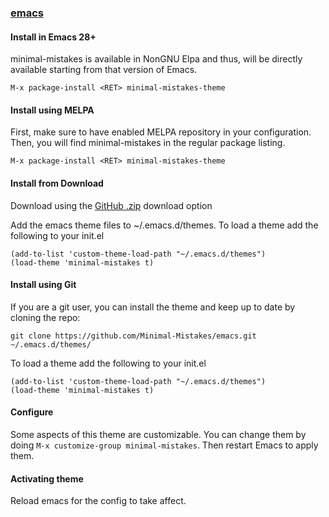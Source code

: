 ### [emacs](https://www.emacs.org/)

#### Install in Emacs 28+

minimal-mistakes is available in NonGNU Elpa and thus, will be directly available starting from that version of Emacs.

```
M-x package-install <RET> minimal-mistakes-theme
```

#### Install using MELPA

First, make sure to have enabled MELPA repository in your configuration. Then, you will find minimal-mistakes in the regular package listing.

```
M-x package-install <RET> minimal-mistakes-theme
```

#### Install from Download

Download using the [GitHub .zip](https://github.com/Minimal-Mistakes/emacs/archive/main.zip) download option

Add the emacs theme files to ~/.emacs.d/themes.
To load a theme add the following to your init.el

```
(add-to-list 'custom-theme-load-path "~/.emacs.d/themes")
(load-theme 'minimal-mistakes t)
```

#### Install using Git

If you are a git user, you can install the theme and keep up to date by cloning the repo:

```
git clone https://github.com/Minimal-Mistakes/emacs.git ~/.emacs.d/themes/
```

To load a theme add the following to your init.el

```
(add-to-list 'custom-theme-load-path "~/.emacs.d/themes")
(load-theme 'minimal-mistakes t)
```

#### Configure

Some aspects of this theme are customizable. You can change them by doing `M-x customize-group minimal-mistakes`. Then restart Emacs to apply them.

#### Activating theme

Reload emacs for the config to take affect.

